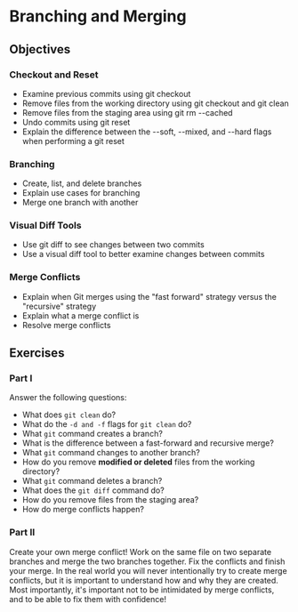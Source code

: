 # Branching and Merging

## Objectives

### Checkout and Reset
- Examine previous commits using git checkout
- Remove files from the working directory using git checkout and git clean
- Remove files from the staging area using git rm --cached
- Undo commits using git reset
- Explain the difference between the --soft, --mixed, and --hard flags when performing a git reset

### Branching
- Create, list, and delete branches
- Explain use cases for branching
- Merge one branch with another

### Visual Diff Tools
- Use git diff to see changes between two commits
- Use a visual diff tool to better examine changes between commits

### Merge Conflicts
- Explain when Git merges using the "fast forward" strategy versus the "recursive" strategy
- Explain what a merge conflict is
- Resolve merge conflicts

## Exercises

<h3>Part I</h3>

<p>Answer the following questions:</p>

<ul>
<li>What does <code>git clean</code> do?</li>
<li>What do the <code>-d and -f</code> flags for <code>git clean</code> do?</li>
<li>What <code>git</code> command creates a branch?</li>
<li>What is the difference between a fast-forward and recursive merge?</li>
<li>What <code>git</code> command changes to another branch?</li>
<li>How do you remove <strong>modified or deleted</strong> files from the working directory?</li>
<li>What <code>git</code> command deletes a branch?</li>
<li>What does the <code>git diff</code> command do?</li>
<li>How do you remove files from the staging area?</li>
<li>How do merge conflicts happen?</li>
</ul>

<h3>Part II</h3>

<p>Create your own merge conflict! Work on the same file on two separate branches and merge the two branches together. Fix the conflicts and finish your merge. In the real world you will never intentionally try to create merge conflicts, but it is important to understand how and why they are created. Most importantly, it&#39;s important not to be intimidated by merge conflicts, and to be able to fix them with confidence!</p>